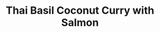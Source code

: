 ---
title: "Thai Basil Coconut Curry with Salmon"
description: "Creamy coconut milk, fragrant basil, and spicy Thai curry paste pair beautifully with pieces of tender salmon."

pubDate: 2024-01-23

image: "https://img.freepik.com/free-photo/halves-coconut-filled-with-stew-top-view_23-2148494732.jpg?t=st=1727550936~exp=1727554536~hmac=fac0edbb9e2999f3a2388090ee19b9ec76806d0982aba206e9794e2eb7e2ca3d&w=826"
imageAlt: "Bowl of Thai basil coconut curry with salmon"

cookingTime: 45

steps:
  - title: "Prepare the Salmon"
    actions:
      - "Season the salmon fillets with salt and pepper. In a skillet over medium heat, cook the salmon in olive oil until it is cooked through. Remove from the skillet and set aside."
  - title: "Make the Curry"
    actions:
      - "In the same skillet, add the Thai curry paste, cook for 2 minutes."
      - "Add the coconut milk and fish sauce. Bring to a simmer and cook for 5 minutes."
      - "Add sugar, lime juice and stir until sugar is dissolved."
      - "Return the salmon to the skillet and simmer until heated through."
  - title: "Add the Basil and Serve"
    actions:
      - "Turn off the heat and stir in the Thai basil leaves."
      - "Serve the curry over steamed rice or noodles."

ingredients:
  - title: ""
    items:
      - quantity: "4"
        name: "salmon fillets"
      - quantity: ""
        name: "Salt and pepper to taste"
      - quantity: "2"
        name: "tablespoons olive oil"
      - quantity: "2"
        name: "tablespoons Thai red curry paste"
      - quantity: "1 can"
        name: "coconut milk"
      - quantity: "1"
        name: "tablespoon fish sauce"
      - quantity: "1"
        name: "tablespoon sugar"
      - quantity: "1"
        name: "lime, juiced"
      - quantity: "1"
        name: "cup Thai basil leaves"

recipeNotes: [
  "Salmon: The salmon can be replaced with other types of fish or even shrimp. Just adjust the cooking time accordingly.",
  "Normal sugar can be replaced with palm sugar which is traditionally used in Thai cooking.",
  "Coconut Milk: For a lighter version, you can use light coconut milk.",
  "If you can't find Thai basil, you can use sweet basil instead.",
  "This dish tastes even better the next day after the flavors have had time to meld together! Store leftovers in the fridge for up to 2-3 days, and reheat gently on the stovetop or in the microwave."
]

tags: ["curry", "thai", "salmon"]

slug: thai-basil-coconut-curry-with-salmon
---